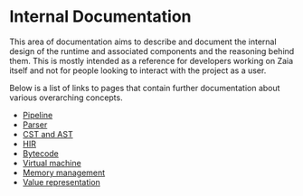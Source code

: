 # Internal Documentation

This area of documentation aims to describe and document the internal design of the runtime and associated components
and the reasoning behind them. This is mostly intended as a reference for developers working on Zaia itself
and not for people looking to interact with the project as a user.

Below is a list of links to pages that contain further documentation about various overarching concepts.

- [Pipeline](/docs/internal/pipeline.md)
- [Parser](/docs/internal/parser.md)
- [CST and AST](/docs/internal/cst-ast.md)
- [HIR](/docs/internal/hir.md)
- [Bytecode](/docs/internal/bytecode.md)
- [Virtual machine](/docs/internal/virtual-machine.md)
- [Memory management](/docs/internal/memory-management.md)
- [Value representation](/docs/internal/value-representation.md)
